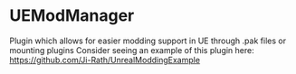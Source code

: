 # UEModManager
 Plugin which allows for easier modding support in UE through .pak files or mounting plugins
Consider seeing an example of this plugin here: https://github.com/Ji-Rath/UnrealModdingExample
